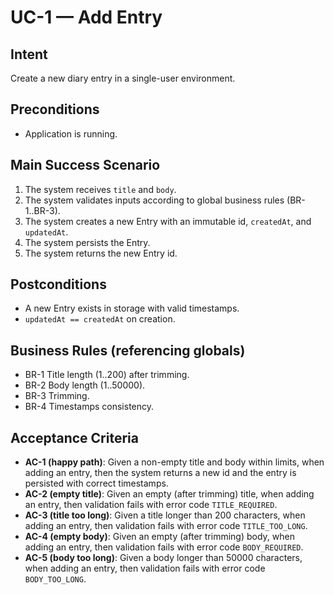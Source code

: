 # UC-1 — Add Entry

## Intent
Create a new diary entry in a single-user environment.

## Preconditions
- Application is running.

## Main Success Scenario
1. The system receives `title` and `body`.
2. The system validates inputs according to global business rules (BR-1..BR-3).
3. The system creates a new Entry with an immutable id, `createdAt`, and `updatedAt`.
4. The system persists the Entry.
5. The system returns the new Entry id.

## Postconditions
- A new Entry exists in storage with valid timestamps.
- `updatedAt == createdAt` on creation.

## Business Rules (referencing globals)
- BR-1 Title length (1..200) after trimming.
- BR-2 Body length (1..50000).
- BR-3 Trimming.
- BR-4 Timestamps consistency.

## Acceptance Criteria
- **AC-1 (happy path)**: Given a non-empty title and body within limits, when adding an entry, then the system returns a new id and the entry is persisted with correct timestamps.
- **AC-2 (empty title)**: Given an empty (after trimming) title, when adding an entry, then validation fails with error code `TITLE_REQUIRED`.
- **AC-3 (title too long)**: Given a title longer than 200 characters, when adding an entry, then validation fails with error code `TITLE_TOO_LONG`.
- **AC-4 (empty body)**: Given an empty (after trimming) body, when adding an entry, then validation fails with error code `BODY_REQUIRED`.
- **AC-5 (body too long)**: Given a body longer than 50000 characters, when adding an entry, then validation fails with error code `BODY_TOO_LONG`.
